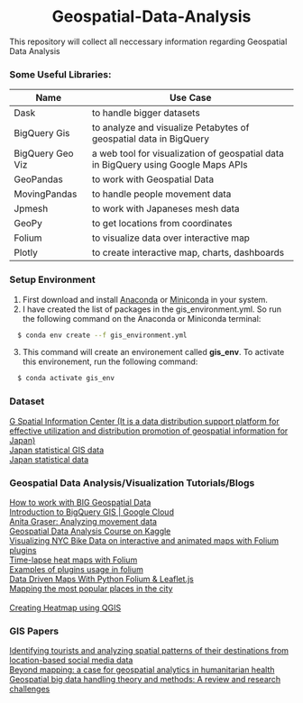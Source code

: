 <h1 align="center">Geospatial-Data-Analysis</h1>

This repository will collect all neccessary information regarding Geospatial Data Analysis

### Some Useful Libraries:
| Name | Use Case |
|--|--|
|Dask | to handle bigger datasets|
|BigQuery Gis | to analyze and visualize Petabytes of geospatial data in BigQuery|
|BigQuery Geo Viz | a web tool for visualization of geospatial data in BigQuery using Google Maps APIs|
|GeoPandas | to work with Geospatial Data|
|MovingPandas| to handle people movement data|
|Jpmesh| to work with Japaneses mesh data|
|GeoPy| to get locations from coordinates|
|Folium| to visualize data over interactive map|
|Plotly| to create interactive map, charts, dashboards|

### Setup Environment
1. First download and install <a href="https://docs.anaconda.com/anaconda/install/index.html" target="_blank">Anaconda</a> or <a href="https://docs.conda.io/en/latest/miniconda.html" target="_blank">Miniconda</a> in your system.
2. I have created the list of packages in the gis_environment.yml. So run the following command on the Anaconda or Miniconda terminal: <br/>
```sh
  $ conda env create --f gis_environment.yml 
```
3. This command will create an environement called **gis_env**. To activate this environement, run the following command: <br/>
```sh
  $ conda activate gis_env
```

### Dataset

<a href="https://www.geospatial.jp/ckan/dataset" target="_blank">G Spatial Information Center (It is a data distribution support platform for effective utilization and distribution promotion of geospatial information for Japan)</a> <br/>
<a href="https://www.e-stat.go.jp/gis" target="_blank">Japan statistical GIS data</a> <br/>
<a href="https://www.stat.go.jp/english/" target="_blank">Japan statistical data</a> <br/>

### Geospatial Data Analysis/Visualization Tutorials/Blogs

<a href="https://towardsdatascience.com/how-to-work-with-big-geospatial-data-4ba919a8ffc2" target="_blank">How to work with BIG Geospatial Data</a> <br/>
<a href="https://cloud.google.com/bigquery/docs/gis-intro#:~:text=BigQuery%20GIS%20(Geographic%20Information%20Systems,and%20standard%20SQL%20geography%20functions." target="_blank">Introduction to BigQuery GIS | Google Cloud</a> <br/>
<a href="https://www.youtube.com/watch?v=qeLQfnpJV1g" target="_blank">Anita Graser: Analyzing movement data</a> <br/>
<a href="https://www.kaggle.com/learn/geospatial-analysis" target="_blank">Geospatial Data Analysis Course on Kaggle</a> <br/>
<a href="https://www.linkedin.com/pulse/visualizing-nyc-bike-data-interactive-animated-maps-folium-toso/" target="_blank">Visualizing NYC Bike Data on interactive and animated maps with Folium plugins</a> <br/>
<a href="https://medium.com/nerd-for-tech/time-lapse-heat-maps-with-folium-1847f53ec956" target="_blank">Time-lapse heat maps with Folium</a> <br/>
<a href="https://nbviewer.jupyter.org/github/python-visualization/folium/blob/master/examples/Plugins.ipynb#Timestamped-GeoJSON" target="_blank">Examples of plugins usage in folium</a> <br/>
<a href="https://www.youtube.com/watch?v=4RnU5qKTfYY" target="_blank">Data Driven Maps With Python Folium & Leaflet.js</a> <br/>
<a href="https://towardsdatascience.com/mapping-the-most-popular-places-in-the-city-1cd0737e7023" target="_blank">Mapping the most popular places in the city</a> <br/>
<a href=" " target="_blank"> </a> <br/>
<a href="https://www.youtube.com/watch?v=iCxDnjye3gU" target="_blank">Creating Heatmap using QGIS</a> <br/>

### GIS Papers

<a href="https://www.sciencedirect.com/science/article/abs/pii/S0968090X18300433" target="_blank">Identifying tourists and analyzing spatial patterns of their destinations from location-based social media data</a> <br/>
<a href="https://conflictandhealth.biomedcentral.com/articles/10.1186/s13031-019-0234-9" target="_blank">Beyond mapping: a case for geospatial analytics in humanitarian health</a> <br/>
<a href="https://www.sciencedirect.com/science/article/abs/pii/S0924271615002439" target="_blank">Geospatial big data handling theory and methods: A review and research challenges</a> <br/>
<!--
<a href=" " target="_blank"> </a> <br/>
<a href=" " target="_blank"> </a> <br/>
-->



